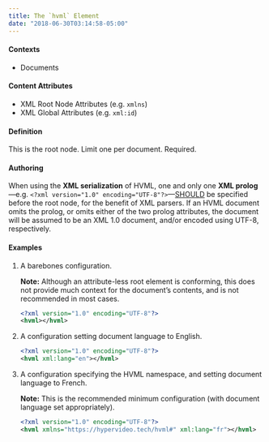 ```yaml
---
title: The `hvml` Element
date: "2018-06-30T03:14:58-05:00"
---
```


#### Contexts

- Documents

#### Content Attributes

- XML Root Node Attributes (e.g. `xmlns`)
- XML Global Attributes (e.g. `xml:id`)

#### Definition

This is the root node. Limit one per document. Required.

#### Authoring

When using the <b>XML serialization</b> of <abbr>HVML</abbr>, one and only one <b><abbr>XML</abbr> prolog</b>—e.g. `<?xml version="1.0" encoding="UTF-8"?>`—[SHOULD](https://tools.ietf.org/html/rfc2119#section-3) be specified before the root node, for the benefit of <abbr>XML</abbr> parsers. If an <abbr>HVML</abbr> document omits the prolog, or omits either of the two prolog attributes, the document will be assumed to be an <abbr>XML</abbr> 1.0 document, and/or encoded using <abbr>UTF-8</abbr>, respectively.

#### Examples

1. A barebones configuration.

   **Note:** Although an attribute-less root element is conforming, this does not provide much context for the document’s contents, and is not recommended in most cases.

   ```xml
   <?xml version="1.0" encoding="UTF-8"?>
   <hvml></hvml>
   ```
2. A configuration setting document language to English.

   ```xml
   <?xml version="1.0" encoding="UTF-8"?>
   <hvml xml:lang="en"></hvml>
   ```
3. A configuration specifying the HVML namespace, and setting document language to French.

   **Note:** This is the recommended minimum configuration (with document language set appropriately).

   ```xml
   <?xml version="1.0" encoding="UTF-8"?>
   <hvml xmlns="https://hypervideo.tech/hvml#" xml:lang="fr"></hvml>
   ```
